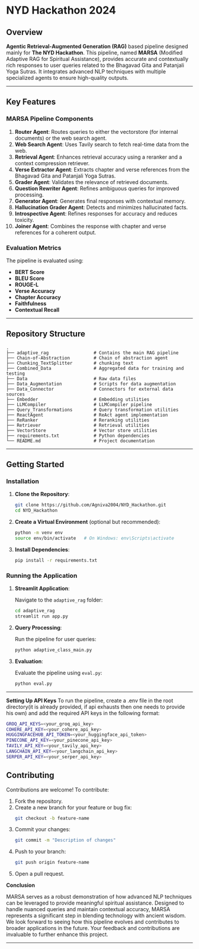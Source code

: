 # NYD Hackathon 2024

## Overview

**Agentic Retrieval-Augmented Generation (RAG)** based pipeline designed mainly for **The NYD Hackathon**. This pipeline, named **MARSA** (Modified Adaptive RAG for Spiritual Assistance), provides accurate and contextually rich responses to user queries related to the Bhagavad Gita and Patanjali Yoga Sutras. It integrates advanced NLP techniques with multiple specialized agents to ensure high-quality outputs.

---

## Key Features

### MARSA Pipeline Components

1. **Router Agent**: Routes queries to either the vectorstore (for internal documents) or the web search agent.
2. **Web Search Agent**: Uses Tavily search to fetch real-time data from the web.
3. **Retrieval Agent**: Enhances retrieval accuracy using a reranker and a context compression retriever.
4. **Verse Extractor Agent**: Extracts chapter and verse references from the Bhagavad Gita and Patanjali Yoga Sutras.
5. **Grader Agent**: Validates the relevance of retrieved documents.
6. **Question Rewriter Agent**: Refines ambiguous queries for improved processing.
7. **Generator Agent**: Generates final responses with contextual memory.
8. **Hallucination Grader Agent**: Detects and minimizes hallucinated facts.
9. **Introspective Agent**: Refines responses for accuracy and reduces toxicity.
10. **Joiner Agent**: Combines the response with chapter and verse references for a coherent output.

### Evaluation Metrics
The pipeline is evaluated using:
- **BERT Score**
- **BLEU Score**
- **ROUGE-L**
- **Verse Accuracy**
- **Chapter Accuracy**
- **Faithfulness**
- **Contextual Recall**

---

## Repository Structure

```
.
├── adaptive_rag                 # Contains the main RAG pipeline
├── Chain-of-Abstraction         # Chain of abstraction agent
├── Chunking_TextSplitter        # chunking text
├── Combined_Data                # Aggregated data for training and testing
├── Data                         # Raw data files
├── Data_Augmentation            # Scripts for data augmentation
├── Data_Connector               # Connectors for external data sources
├── Embedder                     # Embedding utilities
├── LLMCompiler                  # LLMCompiler pipeline
├── Query_Transformations        # Query transformation utilities
├── ReactAgent                   # ReAct agent implementation
├── ReRanker                     # Reranking utilities
├── Retriever                    # Retrieval utilities
├── VectorStore                  # Vector store utilities
├── requirements.txt             # Python dependencies
└── README.md                    # Project documentation
```

---

## Getting Started


### Installation

1. **Clone the Repository**:

   ```bash
   git clone https://github.com/Agniva2004/NYD_Hackathon.git
   cd NYD_Hackathon
   ```

2. **Create a Virtual Environment** (optional but recommended):

   ```bash
   python -m venv env
   source env/bin/activate   # On Windows: env\Scripts\activate
   ```

3. **Install Dependencies**:

   ```bash
   pip install -r requirements.txt
   ```

### Running the Application

1. **Streamlit Application**:

   Navigate to the `adaptive_rag` folder:

   ```bash
   cd adaptive_rag
   streamlit run app.py
   ```

2. **Query Processing**:

   Run the pipeline for user queries:

   ```bash
   python adaptive_class_main.py
   ```

3. **Evaluation**:

   Evaluate the pipeline using `eval.py`:

   ```bash
   python eval.py
   ```

---

**Setting Up API Keys**
To run the pipeline, create a .env file in the root directory(it is already provided, if api exhausts then one needs to provide his own) and add the required API keys in the following format:
```bash
GROQ_API_KEYS=<your_groq_api_key>
COHERE_API_KEY=<your_cohere_api_key>
HUGGINGFACEHUB_API_TOKEN=<your_huggingface_api_token>
PINECONE_API_KEY=<your_pinecone_api_key>
TAVILY_API_KEY=<your_tavily_api_key>
LANGCHAIN_API_KEY=<your_langchain_api_key>
SERPER_API_KEY=<your_serper_api_key>
```


## Contributing

Contributions are welcome! To contribute:

1. Fork the repository.
2. Create a new branch for your feature or bug fix:
   ```bash
   git checkout -b feature-name
   ```
3. Commit your changes:
   ```bash
   git commit -m "Description of changes"
   ```
4. Push to your branch:
   ```bash
   git push origin feature-name
   ```
5. Open a pull request.
   

**Conclusion**

MARSA serves as a robust demonstration of how advanced NLP techniques can be leveraged to provide meaningful spiritual assistance. Designed to handle nuanced queries and maintain contextual accuracy, MARSA represents a significant step in blending technology with ancient wisdom. We look forward to seeing how this pipeline evolves and contributes to broader applications in the future. Your feedback and contributions are invaluable to further enhance this project.


---


